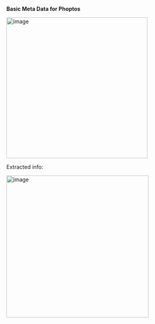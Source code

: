 **Basic Meta Data for Phoptos**



<img width="368" alt="image" src="https://github.com/user-attachments/assets/e2a5485d-4bf3-4f37-8913-4d57104e20f1">


Extracted info:


<img width="371" alt="image" src="https://github.com/user-attachments/assets/6dba804d-99f7-445a-97d6-39aac3d5737d">
